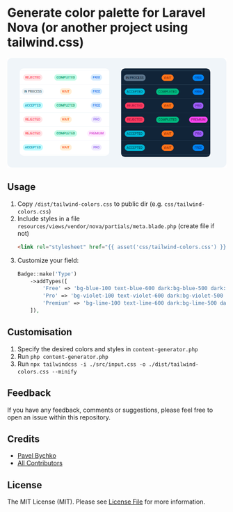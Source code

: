 # Generate color palette for Laravel Nova (or another project using tailwind.css) 

<p style="text-align: center;" align="center">
<img alt="Laravel Nova Badge" src="https://github.com/abordage/tailwind-colors/blob/master/docs/images/laravel-nova-badge-examples.png?raw=true">
</p>

## Usage
1. Copy `/dist/tailwind-colors.css` to public dir (e.g. `css/tailwind-colors.css`)
2. Include styles in a file `resources/views/vendor/nova/partials/meta.blade.php` (create file if not)
    ````html
    <link rel="stylesheet" href="{{ asset('css/tailwind-colors.css') }}">
    ````
3. Customize your field:
    ````php
    Badge::make('Type')
        ->addTypes([
            'Free' => 'bg-blue-100 text-blue-600 dark:bg-blue-500 dark:text-blue-900',
            'Pro' => 'bg-violet-100 text-violet-600 dark:bg-violet-500 dark:text-violet-900',
            'Premium' => 'bg-lime-100 text-lime-600 dark:bg-lime-500 dark:text-lime-900',
        ]),
    ````

## Customisation
1. Specify the desired colors and styles in `content-generator.php` 
2. Run `php content-generator.php`
3. Run  `npx tailwindcss -i ./src/input.css -o ./dist/tailwind-colors.css --minify`


## Feedback
If you have any feedback, comments or suggestions, please feel free to open an issue within this repository.

## Credits

- [Pavel Bychko](https://github.com/abordage)
- [All Contributors](../../contributors)

## License

The MIT License (MIT). Please see [License File](LICENSE.md) for more information.
